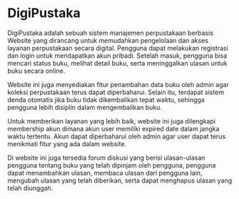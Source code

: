 # DigiPustaka

DigiPustaka adalah sebuah sistem manajemen perpustakaan berbasis Website yang dirancang untuk memudahkan pengelolaan dan akses layanan perpustakaan secara digital. Pengguna dapat melakukan registrasi dan login untuk mendapatkan akun pribadi. Setelah masuk, pengguna bisa mencari status buku, melihat detail buku, serta meninggalkan ulasan untuk buku secara online.

Website ini juga menyediakan fitur penambahan data buku oleh admin agar koleksi perpustakaan terus dapat diperbaharui. Selain itu, terdapat sistem denda otomatis jika buku tidak dikembalikan tepat waktu, sehingga pengguna lebih disiplin dalam mengembalikan buku.

Untuk memberikan layanan yang lebih baik, website ini juga dilengkapi membership akun dimana akun user memiliki expired date dalam jangka waktu tertentu. Akun dapat diperbaharui oleh admin agar user dapat terus menikmati fitur yang ada dalam website.

Di website ini juga tersedia forum diskusi yang berisi ulasan-ulasan pengguna tentang buku yang telah dipinjam oleh pengguna, pengguna dapat menambahkan ulasan, membaca ulasan dari pengguna lain, mengubah ulasan yang telah diberikan, serta dapat menghapus ulasan yang telah diunggah.
